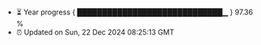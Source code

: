 - ⏳ Year progress { █████████████████████████████▁ } 97.36 %
- ⏰ Updated on Sun, 22 Dec 2024 08:25:13 GMT

